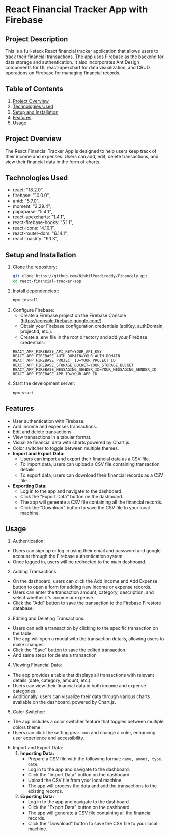 # React Financial Tracker App with Firebase

## Project Description
This is a full-stack React financial tracker application that allows users to track their financial transactions. The app uses Firebase as the backend for data storage and authentication. It also incorporates Ant Design components for UI, react-apexchart for data visualization, and CRUD operations on Firebase for managing financial records.

## Table of Contents
1. [Project Overview](#project-overview)
2. [Technologies Used](#technologies-used)
3. [Setup and Installation](#setup-and-installation)
4. [Features](#features)
5. [Usage](#usage)

## Project Overview
The React Financial Tracker App is designed to help users keep track of their income and expenses. Users can add, edit, delete transactions, and view their financial data in the form of charts.

## Technologies Used
- react: "18.2.0",
- firebase: "10.0.0",
- antd: "5.7.0",
- moment: "2.29.4",
- papaparse: "5.4.1",
- react-apexcharts: "1.4.1",
- react-firebase-hooks: "5.1.1",
- react-icons: "4.10.1",
- react-router-dom: "6.14.1",
- react-toastify: "9.1.3",

## Setup and Installation
1. Clone the repository:
   ```bash
   git clone https://github.com/NikhilPeddireddy/Financely.git
   cd react-financial-tracker-app

1. Install dependencies::
   ```bash
   npm install

2. Configure Firebase:
   - Create a Firebase project on the Firebase Console (https://console.firebase.google.com/).
   - Obtain your Firebase configuration credentials (apiKey, authDomain, projectId, etc.).
   - Create a .env file in the root directory and add your Firebase credentials:
   ```maekfile
   REACT_APP_FIREBASE_API_KEY=YOUR_API_KEY
   REACT_APP_FIREBASE_AUTH_DOMAIN=YOUR_AUTH_DOMAIN
   REACT_APP_FIREBASE_PROJECT_ID=YOUR_PROJECT_ID
   REACT_APP_FIREBASE_STORAGE_BUCKET=YOUR_STORAGE_BUCKET
   REACT_APP_FIREBASE_MESSAGING_SENDER_ID=YOUR_MESSAGING_SENDER_ID
   REACT_APP_FIREBASE_APP_ID=YOUR_APP_ID

3. Start the development server:
   ```bash
   npm start

## Features
- User authentication with Firebase.
- Add income and expenses transactions.
- Edit and delete transactions.
- View transactions in a tabular format.
- Visualize financial data with charts powered by Chart.js.
- Color switcher to toggle between multiple themes.
- **Import and Export Data:**
  - Users can import and export their financial data as a CSV file.
  - To import data, users can upload a CSV file containing transaction details.
  - To export data, users can download their financial records as a CSV file.
- **Exporting Data:**
   - Log in to the app and navigate to the dashboard.
   - Click the "Export Data" button on the dashboard.
   - The app will generate a CSV file containing all the financial records.
   - Click the "Download" button to save the CSV file to your local machine.

## Usage
1) Authentication:
 - Users can sign up or log in using their email and password and google account through the Firebase authentication system.
 - Once logged in, users will be redirected to the main dashboard.

2) Adding Transactions:
 - On the dashboard, users can click the Add Income and Add Expense button to open a form for adding new income or expense records.
 - Users can enter the transaction amount, category, description, and select whether it's income or expense.
 - Click the "Add" button to save the transaction to the Firebase Firestore database.

3) Editing and Deleting Transactions:
 - Users can edit a transaction by clicking to the specific transaction on the table.
 - The app will open a modal with the transaction details, allowing users to make changes.
 - Click the "Save" button to save the edited transaction.
 - And same steps for delete a transaction 

4) Viewing Financial Data:
 - The app provides a table that displays all transactions with relevant details (date, category, amount, etc.).
 - Users can view their financial data in both income and expense categories.
 - Additionally, users can visualize their data through various charts available on the dashboard, powered by Chart.js.

5) Color Switcher:
 - The app includes a color switcher feature that toggles between multiple colors theme.
 - Users can click the setting gear icon and change a color, enhancing user experience and accessibility.

6) Import and Export Data:
   1. **Importing Data:**
      - Prepare a CSV file with the following format: `name, amout, type, date`.
      - Log in to the app and navigate to the dashboard.
      - Click the "Import Data" button on the dashboard.
      - Upload the CSV file from your local machine.
      - The app will process the data and add the transactions to the existing records.
   2. **Exporting Data:**
      - Log in to the app and navigate to the dashboard.
      - Click the "Export Data" button on the dashboard.
      - The app will generate a CSV file containing all the financial records.
      - Click the "Download" button to save the CSV file to your local machine.
